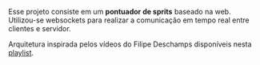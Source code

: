 Esse projeto consiste em um **pontuador de sprits** baseado na web.
Utilizou-se websockets para realizar a comunicação em tempo real entre clientes e servidor.

Arquitetura inspirada pelos vídeos do Filipe Deschamps disponíveis nesta [playlist](https://www.youtube.com/playlist?list=PLMdYygf53DP5SVQQrkKCVWDS0TwYLVitL).